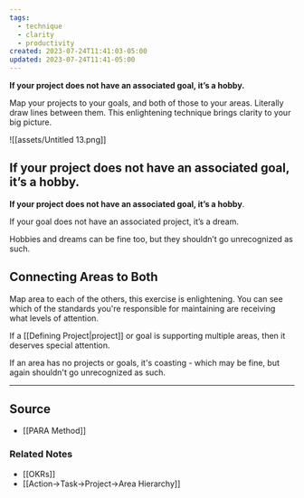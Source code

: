 ```yaml
---
tags:
  - technique
  - clarity
  - productivity
created: 2023-07-24T11:41:03-05:00
updated: 2023-07-24T11:41-05:00
---
```

**If your project does not have an associated goal, it’s a hobby.**

Map your projects to your goals, and both of those to your areas. Literally draw lines between them. This enlightening technique brings clarity to your big picture.

![[assets/Untitled 13.png]]

## **If your project does not have an associated goal, it’s a hobby**.

**If your project does not have an associated goal, it’s a hobby**. 

If your goal does not have an associated project, it’s a dream. 

Hobbies and dreams can be fine too, but they shouldn’t go unrecognized as such.

## Connecting Areas to Both

Map area to each of the others, this exercise is enlightening. You can see which of the standards you're responsible for maintaining are receiving what levels of attention. 

If a [[Defining Project|project]] or goal is supporting multiple areas, then it deserves special attention.

If an area has no projects or goals, it's coasting - which may be fine, but again shouldn't go unrecognized as such.

---

## Source
- [[PARA Method]]

### Related Notes
- [[OKRs]]
- [[Action→Task→Project→Area Hierarchy]]